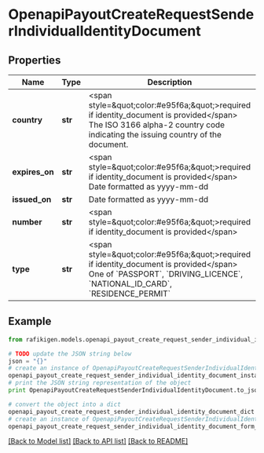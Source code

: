 # OpenapiPayoutCreateRequestSenderIndividualIdentityDocument


## Properties
Name | Type | Description | Notes
------------ | ------------- | ------------- | -------------
**country** | **str** | &lt;span style&#x3D;\&quot;color:#e95f6a;\&quot;&gt;required if identity_document is provided&lt;/span&gt;  The ISO 3166 alpha-2 country code indicating the issuing country of the document. | [optional] 
**expires_on** | **str** | &lt;span style&#x3D;\&quot;color:#e95f6a;\&quot;&gt;required if identity_document is provided&lt;/span&gt;  Date formatted as yyyy-mm-dd | [optional] 
**issued_on** | **str** | Date formatted as yyyy-mm-dd | [optional] 
**number** | **str** | &lt;span style&#x3D;\&quot;color:#e95f6a;\&quot;&gt;required if identity_document is provided&lt;/span&gt; | [optional] 
**type** | **str** | &lt;span style&#x3D;\&quot;color:#e95f6a;\&quot;&gt;required if identity_document is provided&lt;/span&gt;  One of &#x60;PASSPORT&#x60;, &#x60;DRIVING_LICENCE&#x60;, &#x60;NATIONAL_ID_CARD&#x60;, &#x60;RESIDENCE_PERMIT&#x60; | [optional] 

## Example

```python
from rafikigen.models.openapi_payout_create_request_sender_individual_identity_document import OpenapiPayoutCreateRequestSenderIndividualIdentityDocument

# TODO update the JSON string below
json = "{}"
# create an instance of OpenapiPayoutCreateRequestSenderIndividualIdentityDocument from a JSON string
openapi_payout_create_request_sender_individual_identity_document_instance = OpenapiPayoutCreateRequestSenderIndividualIdentityDocument.from_json(json)
# print the JSON string representation of the object
print OpenapiPayoutCreateRequestSenderIndividualIdentityDocument.to_json()

# convert the object into a dict
openapi_payout_create_request_sender_individual_identity_document_dict = openapi_payout_create_request_sender_individual_identity_document_instance.to_dict()
# create an instance of OpenapiPayoutCreateRequestSenderIndividualIdentityDocument from a dict
openapi_payout_create_request_sender_individual_identity_document_form_dict = openapi_payout_create_request_sender_individual_identity_document.from_dict(openapi_payout_create_request_sender_individual_identity_document_dict)
```
[[Back to Model list]](../README.md#documentation-for-models) [[Back to API list]](../README.md#documentation-for-api-endpoints) [[Back to README]](../README.md)


